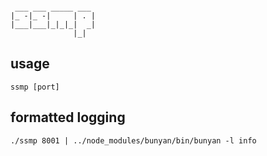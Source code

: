 ```
              
 ___ ___ _____ ___ 
|_ -|_ -|     | . |
|___|___|_|_|_|  _|
              |_|  
```

## usage

```
ssmp [port]
```

## formatted logging
```
./ssmp 8001 | ../node_modules/bunyan/bin/bunyan -l info
```